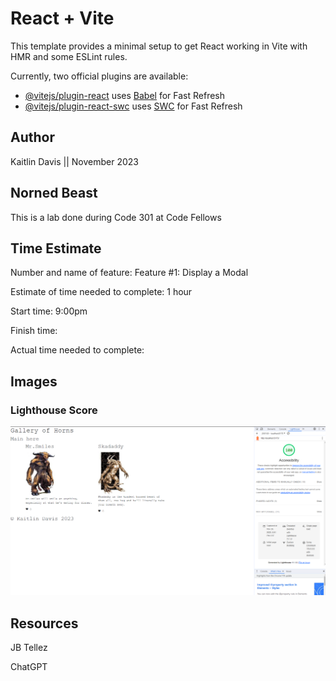 # React + Vite

This template provides a minimal setup to get React working in Vite with HMR and some ESLint rules.

Currently, two official plugins are available:

- [@vitejs/plugin-react](https://github.com/vitejs/vite-plugin-react/blob/main/packages/plugin-react/README.md) uses [Babel](https://babeljs.io/) for Fast Refresh
- [@vitejs/plugin-react-swc](https://github.com/vitejs/vite-plugin-react-swc) uses [SWC](https://swc.rs/) for Fast Refresh


## Author

Kaitlin Davis || November 2023

## Norned Beast

This is a lab done during Code 301 at Code Fellows

## Time Estimate

Number and name of feature: Feature #1: Display a Modal


Estimate of time needed to complete: 1 hour

Start time: 9:00pm

Finish time: 

Actual time needed to complete: 

## Images

### Lighthouse Score

![Lighthouse Score](img/lab02lighthouse.png "Lighthouse Score")

## Resources

JB Tellez

ChatGPT
